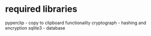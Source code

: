 # required libraries
 pyperclip - copy to clipboard functionality
 cryptograph - hashing and encryption 
 sqlite3 - database

